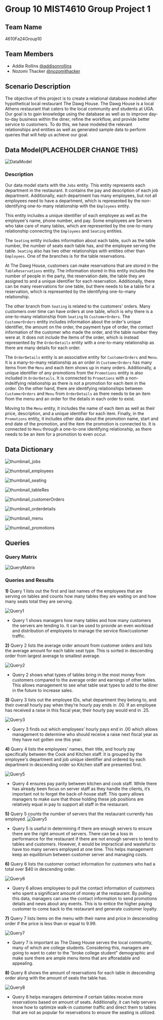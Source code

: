 
# Group 10 MIST4610 Group Project 1


## Team Name
4610Fa24Group10
## Team Members

- Addie Rollins [@addisonrollins](https://www.github.com/octokatherine)
- Nozomi Thacker [@nozomithacker](https://github.com/n-thacker/MIST4610Group10Project1)


## Scenario Description

The objective of this project is to create a relational database modeled after hypothetical local restaurant The Dawg House. The Dawg House is a local Athens restaurant that caters to the local community and students at UGA. Our goal is to gain knowledge using the database as well as to improve day-to-day business within the diner, refine the workflow, and provide better service to customers. To do this, we have modeled the relevant relationships and entities as well as generated sample data to perform queries that will help us achieve our goal.

## Data Model(PLACEHOLDER CHANGE THIS)
![DataModel](https://github.com/user-attachments/assets/d043c8fc-9d6a-416d-ad1f-10126a400428)

### Description

Our data model starts with the `Jobs` entity. This entity represents each department in the restaurant. It contains the pay and description of each job department. Additionally, each department has many employees, but not all employees need to have a department, which is represented by the non-identifying one-to-many relationship with the `Employees` entity.

This entity includes a unique identifier of each employee as well as the employee's name, phone number, and pay. Some employees are Servers who take care of many tables, which are represented by the one-to-many relationship connecting the `Employees` and `Seating` entities.

The `Seating` entity includes information about each table, such as the table number, the number of seats each table has, and the employee serving the table. `Seating` also has two other relationships with entities other than `Employees`. One of the branches is for the table reservations.

At The Dawg House, customers can make reservations that are stored in the `TableReservations` entity. The information stored in this entity includes the number of people in the party, the reservation date, the table they are assigned to and a unique identifier for each reservation. Additionally, there can be many reservations for one table, but there needs to be a table for a reservation, which is represented by the identifying one-to-many relationship.

The other branch from `Seating` is related to the customers' orders. Many customers over time can have orders at one table, which is why there is a one-to-many relationship from `Seating` to `CustomerOrders`. The `CustomerOrders` entity includes information about the order's unique identifier, the amount on the order, the payment type of order, the contact information of the customer who made the order, and the table number they were at. It does not include the items of the order, which is instead represented by the `OrderDetails` entity with a one-to-many relationship as there are many details for each order.

The `OrderDetails` entity is an associative entity for `CustomerOrders` and `Menu`. It is a many-to-many relationship as an order in `CustomerOrders` has many items from the `Menu` and each item shows up in many orders. Additionally, a unique identifier of any promotions from the `Promotions` entity is also included in `OrderDetails`. It is connected to `Promotions` with a non-indeitfying relationship as there is not a promotion for each item in the order. On the other hand, there are identifying relationships between `CustomerOrders` and `Menu` from `OrderDetails` as there needs to be an item from the menu and an order for the details in each order to exist.

Moving to the `Menu` entity, it includes the name of each item as well as their price, description, and a unique identifier for each item. Finally, in the `Promotions` entity, it includes other data about the promotion name, start and end date of the promotion, and the item the promotion is connected to. It is connected to `Menu` through a one-to-one identifying relationship, as there needs to be an item for a promotion to even occur.

## Data Dictionary
![thumbnail_jobs](https://github.com/user-attachments/assets/aa3cef0c-daf6-4d6f-b72a-7c570974af77)

![thumbnail_employees](https://github.com/user-attachments/assets/dd8896f6-cf71-41bd-8dda-424a289f349b)

![thumbnail_seating](https://github.com/user-attachments/assets/7f08d3e1-e1e7-43fb-b7ef-833749469933)

![thumbnail_tableRes](https://github.com/user-attachments/assets/4acd0ec4-4151-4d35-8942-100a71a2b89f)

![thumbnail_customerOrders](https://github.com/user-attachments/assets/08c64c76-f159-4a4c-bb16-8d2ae0374ab1)

![thumbnail_orderdetails](https://github.com/user-attachments/assets/0d304ff0-f740-41c3-a22a-075f56982307)

![thumbnail_menu](https://github.com/user-attachments/assets/81f3c35a-d05a-4798-a830-6cb88fd2ce18)

![thumbnail_promotions](https://github.com/user-attachments/assets/dba1d119-6493-4310-b97f-15a820044e5c)

## Queries

### Query Matrix
![QueryMatrix](https://github.com/user-attachments/assets/7e0b20d9-8574-4d45-8189-72b2a46e1ebb)


### Queries and Results
**1)** Query 1 lists out the first and last names of the employees that are serving on tables and counts how many tables they are waiting on and how many seats total they are serving.

![Query1](https://github.com/user-attachments/assets/71e39bee-2c9b-47e1-b91b-ec6764b6da80)

 - Query 1 shows managers how many tables and how many customers the servers are tending to. It can be used to provide an even workload and distribution of employees to manage the service flow/customer traffic.

**2)** Query 2 lists the average order amount from customer orders and lists the average amount for each table seat type. This is sorted in descending order from largest average to smallest average.

![Query2](https://github.com/user-attachments/assets/a5b04aa8-0085-4940-9b40-61fd654dcea6)

 - Query 2 shows what types of tables bring in the most money from customers compared to the average order and earnings of other tables. This allows management to see what table seat types to add to the diner in the future to increase sales.

**3)** Query 3 lists out the employee IDs, what department they belong to, and their overall hourly pay when they’re hourly pay ends in .00. If an employee has received a raise in this fiscal year, their hourly pay would end in .25.

![Query3](https://github.com/user-attachments/assets/bcfaeb24-0ec9-41ff-9e3d-f8d0f92d6536)

 - Query 3 finds out which employees’ hourly pays end in .00 which allows management to determine who should receive a raise next fiscal year as they have not gotten one this year.

**4)** Query 4 lists the employees' names, their title, and hourly pay specifically between the Cook and Kitchen staff. It is grouped by the employee's department and job unique identifier and ordered by each department in descending order so Kitchen staff are presented first.

![Query5](https://github.com/user-attachments/assets/ee18e381-ddfa-4ade-b695-db8e632e825c)

 - Query 4 ensures pay parity between kitchen and cook staff. While there has already been focus on server staff as they handle the clients, it’s important not to forget the back-of-house staff. This query allows managers to make sure that those holding these job positions are relatively equal in pay to support all staff in the restaurant.

**5)** Query 5 counts the number of servers that the restaurant currently has employed.
![Query5](https://github.com/user-attachments/assets/2092087e-6573-43c2-8f38-a1967300ff61)

 - Query 5 is useful in determining if there are enough servers to ensure there are the right amount of servers. There can be a loss in performance for the restaurant if there are not enough servers to tend to tables and customers. However, it would be impractical and wasteful to have too many servers employed at one time. This helps management keep an equilibrium between customer server and managing costs.

**6)** Query 6 lists the customer contact information for customers who had a total over $40 in descending order.

![Query6](https://github.com/user-attachments/assets/bbdc50c9-6641-43b6-b76a-1ae744ced88e)

 - Query 6 allows employees to pull the contact information of customers who spent a significant amount of money at the restaurant. By pulling this data, managers can use the contact information to send promotions details and news about any events. This is to entice the higher paying customer to come back to the restaurant and generate customer loyalty. 

**7)** Query 7 lists items on the menu with their name and price in descensding order if the price is less than or equal to 9.99.

![Query7](https://github.com/user-attachments/assets/0aa2722c-a442-4cd8-9ee8-6364e64499ae)

 - Query 7 is important as The Dawg House serves the local community, many of which are college students. Considering this, managers are going to want to cater to the "broke college student" demographic and make sure there are ample menu items that are afforadable and appealing.

**8)** Query 8 shows the amount of reservations for each table in descending order along with the amount of seats the table has.

![Query8](https://github.com/user-attachments/assets/d1b81a75-87ff-4898-8162-c2a446ee2616)

 - Query 8 helps managers determine if certain tables receive more reservations based on amount of seats. Additionally, it can help servers know how to optimize walk-in customer traffic and direct them to tables that are not as popular for reservations to ensure the seating is utilized. 
